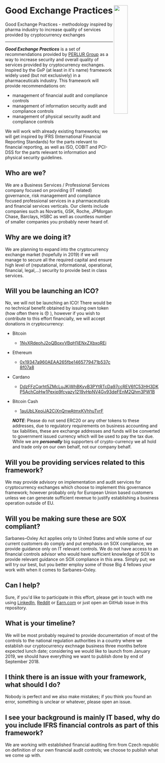 # Good Exchange Practices <img align="right" width="30%" src="https://cardano.perlur.cloud/wp-content/uploads/2017/12/Logotyp-PERLUR_Basic.svg">
Good Exchange Practices - methodology inspired by pharma industry to increase quality of services provided by cryptocurrency exchanges

---
***Good Exchange Practices*** is a set of recommendations provided by [PERLUR Group](https://www.linkedin.com/company/perlur-group/) as a way to increase security and overall quality of services provided by cryptocurrency exchanges. Inspired by the GxP (at least in it's name) framework widely used (but not exclusively) in a pharmaceuticals industry. This framework will provide recommendations on:
* management of financial audit and compliance controls
* management of information security audit and compliance controls
* management of physical security audit and compliance controls

We will work with already existing frameworks; we will get inspired by IFRS (International Financial Reporting Standards) for the parts relevant to financial reporting, as well as ISO, COBIT and PCI-DSS for the parts relevant to information and physical security guidelines.

## Who are we?
We are a Business Services / Professional Services company focused on providing (IT related) governance, risk management and compliance focused professional services in a pharmaceuticals and financial services verticals. Our clients include companies such as Novartis, GSK, Roche, JPMorgan Chase, Barclays, HSBC as well as countless number of smaller companies you probably never heard of.

## Why are we doing it?
We are planning to expand into the cryptocurrency exchange market (hopefully in 2019) if we will manage to secure all the required capital and ensure high level of (reputational, informational, operational, financial, legal,...) security to provide best in class services.

## Will you be launching an ICO?
No, we will not be launching an ICO! There would be no technical benefit obtained by issuing own token (how often there is :angry: ), however if you wish to contribute to this effort financially, we will accept donations in cryptocurrency:
* Bitcoin
  - [1NyXRdeohJ2oQBoxvVBqH1jENxZXbxoREi](https://blockexplorer.com/address/1NyXRdeohJ2oQBoxvVBqH1jENxZXbxoREi)
* Ethereum
  - [0x19347a960AEAA265fbe1465779471b537c8f07a8](https://etherscan.io/address/0x19347a960AEAA265fbe1465779471b537c8f07a8)
* Cardano
  - [DdzFFzCqrht5ZMcLuJKiWhBKvyB3PYtRTcDa97ccREV6fC53HH3DKP5AchCpHw1Pexjp9fcyazy1219vHpNV4Gv93deFEnM2Qhm3PW1B
](https://cardanoexplorer.com/address/DdzFFzCqrht5ZMcLuJKiWhBKvyB3PYtRTcDa97ccREV6fC53HH3DKP5AchCpHw1Pexjp9fcyazy1219vHpNV4Gv93deFEnM2Qhm3PW1B)
* Bitcoin Cash
  - [1auUbLXeoiJA2CiXnQnwAtmxKVhhuTvrF](https://bitcoincash.blockexplorer.com/address/1auUbLXeoiJA2CiXnQnwAtmxKVhhuTvrF)
  
  ***NOTE***: Please do not send ERC20 or any other tokens to these addresses, due to regulatory requirements on business accounting and tax liabilities, these are exchange addresses and funds will be converted to government issued currency which will be used to pay the tax due. While we are ***personally*** big supporters of crypto-currency we all hold and trade only on our own behalf, not our company behalf.
  
## Will you be providing services related to this framework?
We may provide advisory on implementation and audit services for cryptocurrency exchanges which choose to implement this governance framework; however probably only for European Union based customers unless we can generate sufficient revenue to justify establishing a business operation outside of EU.

## Will you be making sure these are SOX compliant?
Sarbanes–Oxley Act applies only to United States and while some of our current customers do comply and put emphasis on SOX compliance, we provide guidance only on IT relevant controls. We do not have access to an financial controls advisor who would have sufficient knowledge of SOX to provide relevant guidance on SOX compliance in this area. Simply put; we will try our best, but you better employ some of those Big 4 fellows your work with when it comes to Sarbanes–Oxley.

## Can I help?
Sure, if you'd like to participate in this effort, please get in touch with me using [LinkedIn](https://www.linkedin.com/in/marekstopka/), [Reddit](https://www.reddit.com/user/marekstopka) or [Earn.com](earn.com/marekstopka) or just open an GitHub issue in this repository.

## What is your timeline?
We will be most probably required to provide documentation of most of the controls to the national regulation authorities in a country where we establish our cryptocurrency exchnage business three months before expected lunch date; considering we would like to launch from January 2019, we should have everything we want to publish done by end of September 2018.

## I think there is an issue with your framework, what should I do?
Nobody is perfect and we also make mistakes; if you think you found an error, something is unclear or whatever, please open an issue.

## I see your background is mainly IT based, why do you include IFRS financial controls as part of this framework?
We are working with established financial auditing firm from Czech republic on definition of our own financial audit controls; we choose to publish what we come up with.
